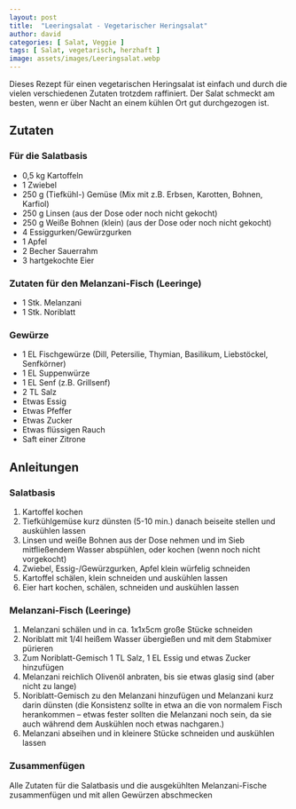 ```yaml
---
layout: post
title:  "Leeringsalat - Vegetarischer Heringsalat"
author: david
categories: [ Salat, Veggie ]
tags: [ Salat, vegetarisch, herzhaft ]
image: assets/images/Leeringsalat.webp
---
```


Dieses Rezept für einen vegetarischen Heringsalat ist einfach und durch die vielen verschiedenen Zutaten trotzdem raffiniert. Der Salat schmeckt am besten, wenn er über Nacht an einem kühlen Ort gut durchgezogen ist.

## Zutaten

### Für die Salatbasis
- 0,5 kg Kartoffeln
- 1 Zwiebel
- 250 g (Tiefkühl-) Gemüse (Mix mit z.B. Erbsen, Karotten, Bohnen, Karfiol)
- 250 g Linsen (aus der Dose oder noch nicht gekocht)
- 250 g Weiße Bohnen (klein) (aus der Dose oder noch nicht gekocht)
- 4 Essiggurken/Gewürzgurken
- 1 Apfel
- 2 Becher Sauerrahm
- 3 hartgekochte Eier

### Zutaten für den Melanzani-Fisch (Leeringe)
- 1 Stk. Melanzani
- 1 Stk. Noriblatt

### Gewürze
- 1 EL Fischgewürze (Dill, Petersilie, Thymian, Basilikum, Liebstöckel, Senfkörner)
- 1 EL Suppenwürze
- 1 EL Senf (z.B. Grillsenf)
- 2 TL Salz
- Etwas Essig
- Etwas Pfeffer
- Etwas Zucker
- Etwas flüssigen Rauch
- Saft einer Zitrone

## Anleitungen

### Salatbasis
1. Kartoffel kochen
2. Tiefkühlgemüse kurz dünsten (5-10 min.) danach beiseite stellen und auskühlen lassen
3. Linsen und weiße Bohnen aus der Dose nehmen und im Sieb mitfließendem Wasser abspühlen, oder kochen (wenn noch nicht vorgekocht)
4. Zwiebel, Essig-/Gewürzgurken, Apfel klein würfelig schneiden
5. Kartoffel schälen, klein schneiden und auskühlen lassen
6. Eier hart kochen, schälen, schneiden und auskühlen lassen

### Melanzani-Fisch (Leeringe)
1. Melanzani schälen und in ca. 1x1x5cm große Stücke schneiden
2. Noriblatt mit 1/4l heißem Wasser übergießen und mit dem Stabmixer pürieren
3. Zum Noriblatt-Gemisch 1 TL Salz, 1 EL Essig und etwas Zucker hinzufügen
4. Melanzani reichlich Olivenöl anbraten, bis sie etwas glasig sind (aber nicht zu lange)
5. Noriblatt-Gemisch zu den Melanzani hinzufügen und Melanzani kurz darin dünsten (die Konsistenz sollte in etwa an die von normalem Fisch herankommen – etwas fester sollten die Melanzani noch sein, da sie auch während dem Auskühlen noch etwas nachgaren.)
6. Melanzani abseihen und in kleinere Stücke schneiden und auskühlen lassen

### Zusammenfügen
Alle Zutaten für die Salatbasis und die ausgekühlten Melanzani-Fische zusammenfügen und mit allen Gewürzen abschmecken